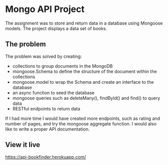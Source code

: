 # Mongo API Project

The assignment was to store and return data in a database using Mongoose models. The project displays a data set of books.   

## The problem
The problem was solved by creating:
- collections to group documents in the MongoDB
- mongoose.Schema to define the structure of the document within the collections
- mongoose.model to wrap the Schema and create an interface to the database
- an async function to seed the database
- mongoose queries such as deleteMany(), findById() and find() to query data 
- RESTful endpoints to return data  

If I had more time I would have created more endpoints, such as rating and number of pages, and try the mongoose aggregate function. I would also like to write a proper API documentation. 

## View it live

https://api-bookfinder.herokuapp.com/ 
